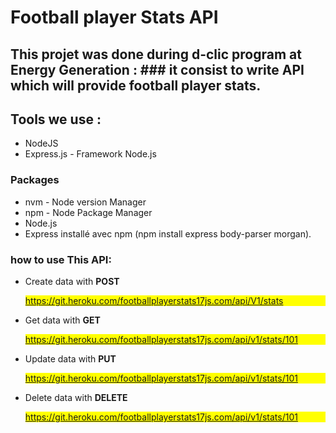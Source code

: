 # Football player Stats API

## This projet was done during d-clic program at Energy Generation : ### it consist to write API which will provide football player stats.

## Tools we use :
- NodeJS
- Express.js - Framework  Node.js

### Packages  
- nvm - Node version Manager 
- npm - Node Package Manager 
- Node.js
- Express installé avec npm (npm install express body-parser morgan).

### how to use This API:

- Create data with **POST** <p style="background-color:yellow">https://git.heroku.com/footballplayerstats17js.com/api/V1/stats</p>


- Get data with **GET** <p style="background-color:yellow">https://git.heroku.com/footballplayerstats17js.com/api/v1/stats/101</p>

- Update data with **PUT** <p style="background-color:yellow">https://git.heroku.com/footballplayerstats17js.com/api/v1/stats/101</p>

- Delete data with **DELETE** <p style="background-color:yellow">https://git.heroku.com/footballplayerstats17js.com/api/v1/stats/101</p>

